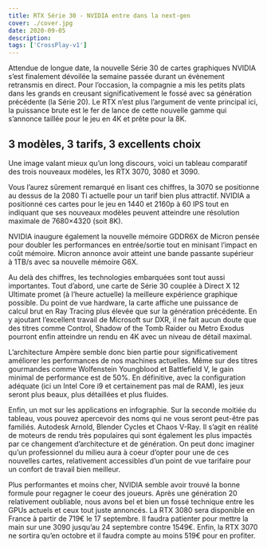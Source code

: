```yaml
---
title: RTX Série 30 - NVIDIA entre dans la next-gen
cover: ./cover.jpg
date: 2020-09-05
description: 
tags: ['CrossPlay-v1']
---
```

Attendue de longue date, la nouvelle Série 30 de cartes graphiques NVIDIA s’est finalement dévoilée la semaine passée durant un évènement retransmis en direct. Pour l’occasion, la compagnie a mis les petits plats dans les grands en creusant significativement le fossé avec sa génération précédente (la Série 20). Le RTX n’est plus l’argument de vente principal ici, la puissance brute est le fer de lance de cette nouvelle gamme qui s’annonce taillée pour le jeu en 4K et prête pour la 8K.

## 3 modèles, 3 tarifs, 3 excellents choix
Une image valant mieux qu’un long discours, voici un tableau comparatif des trois nouveaux modèles, les RTX 3070, 3080 et 3090.

Vous l’aurez sûrement remarqué en lisant ces chiffres, la 3070 se positionne au dessus de la 2080 Ti actuelle pour un tarif bien plus attractif. NVIDIA a positionné ces cartes pour le jeu en 1440 et 2160p à 60 IPS tout en indiquant que ses nouveaux modèles peuvent atteindre une résolution maximale de 7680×4320 (soit 8K).

NVIDIA inaugure également la nouvelle mémoire GDDR6X de Micron pensée pour doubler les performances en entrée/sortie tout en minisant l’impact en coût mémoire. Micron annonce avoir atteint une bande passante supérieur à 1TB/s avec sa nouvelle mémoire G6X.

Au delà des chiffres, les technologies embarquées sont tout aussi importantes. Tout d’abord, une carte de Série 30 couplée à Direct X 12 Ultimate promet (à l’heure actuelle) la meilleure expérience graphique possible. Du point de vue hardware, la carte affiche une puissance de calcul brut en Ray Tracing plus élevée que sur la génération précédente. En y ajoutant l’excellent travail de Microsoft sur DXR, il ne fait aucun doute que des titres comme Control, Shadow of the Tomb Raider ou Metro Exodus pourront enfin atteindre un rendu en 4K avec un niveau de détail maximal.

L’architecture Ampère semble donc bien partie pour significativement améliorer les performances de nos machines actuelles. Même sur des titres gourmandes comme Wolfenstein Youngblood et Battlefield V, le gain minimal de performance est de 50%. En définitive, avec la configuration adéquate (ici un Intel Core i9 et certainement pas mal de RAM), les jeux seront plus beaux, plus détaillées et plus fluides.

Enfin, un mot sur les applications en infographie. Sur la seconde moitiée du tableau, vous pouvez apercevoir des noms qui ne vous seront peut-être pas familiés. Autodesk Arnold, Blender Cycles et Chaos V-Ray. Il s’agit en réalité de moteurs de rendu très populaires qui sont également les plus impactés par ce changement d’architecture et de génération. On peut donc imaginer qu’un professionnel du milieu aura à coeur d’opter pour une de ces nouvelles cartes, relativement accessibles d’un point de vue tarifaire pour un confort de travail bien meilleur.

Plus performantes et moins cher, NVIDIA semble avoir trouvé la bonne formule pour regagner le coeur des joueurs. Après une génération 20 relativement oubliable, nous avons bel et bien un fossé technique entre les GPUs actuels et ceux tout juste annoncés. La RTX 3080 sera disponible en France à partir de 719€ le 17 septembre. Il faudra patienter pour mettre la main sur une 3090 jusqu’au 24 septembre contre 1549€. Enfin, la RTX 3070 ne sortira qu’en octobre et il faudra compte au moins 519€ pour en profiter.

